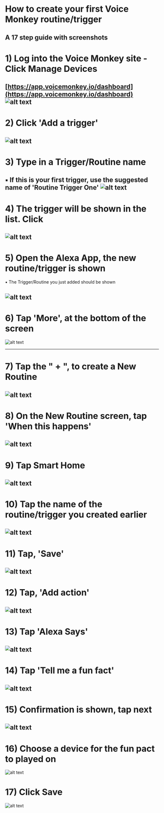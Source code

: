 # How to create your first Voice Monkey routine/trigger

## A 17 step guide with screenshots

# 1) Log into the Voice Monkey site - Click Manage Devices

[https://app.voicemonkey.io/dashboard](https://app.voicemonkey.io/dashboard)
![alt text](https://github.com/anyone2/another-test/blob/main/screenshots/Create%20a%20Device/01-Voice%20Monkey%20Website.jpeg)
---

# 2) Click 'Add a trigger'

![alt text](https://github.com/anyone2/another-test/blob/main/screenshots/Create%20a%20Trigger/01-VM%20Routine%20Triggers.jpg)
---

# 3) Type in a Trigger/Routine name
▪ If this is your first trigger, use the suggested name of 'Routine Trigger One'
![alt text](https://github.com/anyone2/another-test/blob/main/screenshots/Create%20a%20Trigger/02-VM%20Add%20a%20Trigger.jpg)
---

# 4) The trigger will be shown in the list. Click 
![alt text](https://github.com/anyone2/another-test/blob/main/screenshots/Create%20a%20Trigger/03-VM%20Trigger%20Added.jpg)
---


# 5) Open the Alexa App, the new routine/trigger is shown 
▪ The Trigger/Routine you just added should be shown

![alt text](https://github.com/anyone2/another-test/blob/main/screenshots/Create%20a%20Trigger/04-Alexa%20app%20-%20Routine%20Trigger%20One%20connected.jpeg)
---

# 6) Tap 'More', at the bottom of the screen

![alt text](https://github.com/anyone2/another-test/blob/main/screenshots/Create%20a%20Device/06-Alexa%20app%20-%20select%20'More'.jpeg)

<!-- ![alt text](https://github.com/anyone2/another-test/blob/main/screenshots/Create%20a%20Trigger/06-Alexa%20app%20-%20select%20'Routines'.jpeg) -->
---

# 7) Tap the " + ", to create a New Routine

![alt text](https://github.com/anyone2/another-test/blob/main/screenshots/Create%20a%20Trigger/07-Alexa%20app%20-%20click%20plus%20'%2B'%20sign.jpeg)
---

# 8) On the New Routine screen, tap 'When this happens'

![alt text](https://github.com/anyone2/another-test/blob/main/screenshots/Create%20a%20Trigger/08-Alexa%20app%20-%20New%20Routine%20-%20Blank.jpeg)
---

# 9) Tap Smart Home

![alt text](https://github.com/anyone2/another-test/blob/main/screenshots/Create%20a%20Device/09-Alexa%20app%20-%20now%20click%20-%20Smart%20Home.jpeg)
---

# 10) Tap the name of the routine/trigger you created earlier

![alt text](https://github.com/anyone2/another-test/blob/main/screenshots/Create%20a%20Trigger/10-Alexa%20app%20-%20select%20the%20routine%20you%20create%20on%20the%20voicemonkey%20site.jpeg)
---

# 11) Tap, 'Save'

![alt text](https://github.com/anyone2/another-test/blob/main/screenshots/Create%20a%20Trigger/11-Alexa%20app%20-%20Click%20Save.jpeg)
---


# 12) Tap, 'Add action'

![alt text](https://github.com/anyone2/another-test/blob/main/screenshots/Create%20a%20Trigger/12-Alexa%20app%20-%20Add%20action.jpeg)
---

# 13) Tap 'Alexa Says'

![alt text](https://github.com/anyone2/another-test/blob/main/screenshots/Create%20a%20Trigger/13-Alexa%20app%20-%20Alexa%20Says.jpeg)
---


# 14) Tap 'Tell me a fun fact'

![alt text](https://github.com/anyone2/another-test/blob/main/screenshots/Create%20a%20Trigger/14-Alexa%20app%20-%20Fun%20Fact.jpeg)
---


# 15) Confirmation is shown, tap next

![alt text](https://github.com/anyone2/another-test/blob/main/screenshots/Create%20a%20Trigger/15-Alexa%20app%20-%20Fun%20Fact%20-%20confirmation.jpeg)
---

# 16) Choose a device for the fun pact to played on


![alt text](https://github.com/anyone2/another-test/blob/main/screenshots/Create%20a%20Trigger/16-Alexa%20app%20-%20Choose%20Device.jpeg)


# 17) Click Save

![alt text](https://github.com/anyone2/another-test/blob/main/screenshots/Create%20a%20Trigger/17-Alexa%20app%20-%20Tap%20Save.jpeg)
